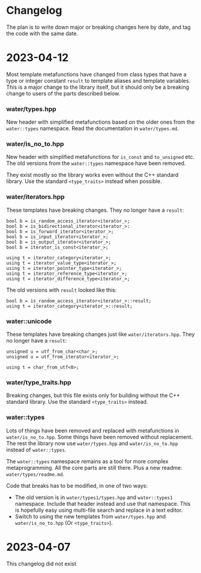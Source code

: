 # Changelog

The plan is to write down major or breaking changes here by date, and tag the code with the same date.



# 2023-04-12

Most template metafunctions have changed from class types that have a type or integer constant 
`result` to template aliases and template variables. This is a major change to the library itself,
but it should only be a breaking change to users of the parts described below.


### water/types.hpp

New header with simplified metafunctions based on the older ones from the `water::types` namespace.
Read the documentation in `water/types.md`.


### water/is_no_to.hpp

New header with simplified metafunctions for `is_const` and `to_unsigned` etc. The old versions from
the `water::types` namespace have been removed.

They exist mostly so the library works even without the C++ standard library. Use the standard
`<type_traits>` instead when possible.


### water/iterators.hpp

These templates have breaking changes. They no longer have a `result`:

    bool b = is_random_access_iterator<iterator_>;
    bool b = is_bidirectional_iterator<iterator_>:
    bool b = is_forward_iterator<iterator_>;
    bool b = is_input_iterator<iterator_>;
    bool b = is_output_iterator<iterator_>;
    bool b = iterator_is_const<iterator_>;

    using t = iterator_category<iterator_>;
    using t = iterator_value_type<iterator_>;
    using t = iterator_pointer_type<iterator_>;
    using t = iterator_reference_type<iterator_>;
    using t = iterator_difference_type<iterator_>;

The old versions with `result` looked like this:

    bool b = is_random_access_iterator<iterator_>::result;
    using t = iterator_category<iterator_>::result;



### water::unicode

These templates have breaking changes just like `water/iterators.hpp`. They no longer have a `result`:
    
    unsigned u = utf_from_char<char_>;
    unsigned u = utf_from_iterator<iterator_>;
    
    using t = char_from_utf<8>;



### water/type_traits.hpp

Breaking changes, but this file exists only for building without the C++ standard library. Use the
standard `<type_traits>` instead.



### water::types

Lots of things have been removed and replaced with metafunctions in `water/is_no_to.hpp`. Some
things have been removed without replacement. The rest the library now use `water/types.hpp` and
`water/is_no_to.hpp` instead of `water::types`.

The `water::types` namespace remains as a tool for more complex metaprogramming. All the core parts
are still there. Plus a new readme: `water/types/readme.md`.

Code that breaks has to be modified, in one of two ways:
- The old version is in `water/types1/types.hpp` and `water::types1` namespace. Include that header
  instead and use that namespace. This is hopefully easy using multi-file search and replace in a
  text editor.
- Switch to using the new templates from `water/types.hpp` and `water/is_no_to.hpp`
  (Or `<type_traits>`).



# 2023-04-07

This changelog did not exist